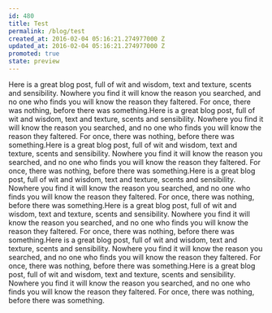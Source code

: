 ```yaml
---
id: 480
title: Test
permalink: /blog/test
created_at: 2016-02-04 05:16:21.274977000 Z
updated_at: 2016-02-04 05:16:21.274977000 Z
promoted: true
state: preview
---
```

Here is a great blog post, full of wit and wisdom, text and texture, scents and sensibility. Nowhere you find it will know the reason you searched, and no one who finds you will know the reason they faltered. For once, there was nothing, before there was something.Here is a great blog post, full of wit and wisdom, text and texture, scents and sensibility. Nowhere you find it will know the reason you searched, and no one who finds you will know the reason they faltered. For once, there was nothing, before there was something.Here is a great blog post, full of wit and wisdom, text and texture, scents and sensibility. Nowhere you find it will know the reason you searched, and no one who finds you will know the reason they faltered. For once, there was nothing, before there was something.Here is a great blog post, full of wit and wisdom, text and texture, scents and sensibility. Nowhere you find it will know the reason you searched, and no one who finds you will know the reason they faltered. For once, there was nothing, before there was something.Here is a great blog post, full of wit and wisdom, text and texture, scents and sensibility. Nowhere you find it will know the reason you searched, and no one who finds you will know the reason they faltered. For once, there was nothing, before there was something.Here is a great blog post, full of wit and wisdom, text and texture, scents and sensibility. Nowhere you find it will know the reason you searched, and no one who finds you will know the reason they faltered. For once, there was nothing, before there was something.Here is a great blog post, full of wit and wisdom, text and texture, scents and sensibility. Nowhere you find it will know the reason you searched, and no one who finds you will know the reason they faltered. For once, there was nothing, before there was something.
